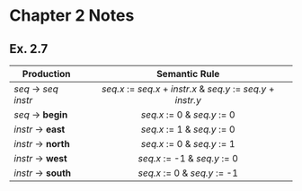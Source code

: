 # Chapter 2 Notes
## Ex. 2.7
| Production | Semantic Rule |
| ------------- |:-------------:|
| *seq* -> *seq* *instr* | *seq.x* := *seq.x* + *instr.x* & *seq.y* := *seq.y* + *instr.y* |
| *seq* -> **begin** | *seq.x* := 0 & *seq.y* := 0 |
| *instr* -> **east** | *seq.x* := 1 & *seq.y* := 0 |
| *instr* -> **north** | *seq.x* := 0 & *seq.y* := 1 |
| *instr* -> **west** | *seq.x* := -1 & *seq.y* := 0 |
| *instr* -> **south** | *seq.x* := 0 & *seq.y* := -1 |
